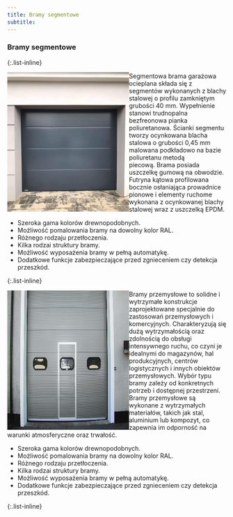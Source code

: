 ```yaml
---
title: Bramy segmentowe
subtitle:
---
```


<h3> Bramy segmentowe</h3> 
{:.list-inline}

<!-- <h5 class="title"> Natynkowe SK 45</h5> -->
<div class="article"> 
    <div class="left-pane">
        <img align="left" width="280" height="320" src="assets/img/offers/bramy/bramy_segmentowe.jpg">
    </div>
    <div class="right-pane content-text">
        <p>
Segmentowa brama garażowa ocieplana składa się z segmentów wykonanych z blachy
stalowej o profilu zamkniętym grubości 40 mm. Wypełnienie stanowi trudnopalna
bezfreonowa pianka poliuretanowa. Ścianki segmentu tworzy ocynkowana blacha stalowa
o grubości 0,45 mm malowana podkładowo na bazie poliuretanu metodą piecową. Brama
posiada uszczelkę gumową na obwodzie. Futryna kątowa profilowana bocznie osłaniająca
prowadnice pionowe i elementy ruchome wykonana z ocynkowanej blachy stalowej wraz z
uszczelką EPDM.
        </p>
        <p>
        <ul>
            <li>Szeroka gama kolorów drewnopodobnych.</li>
            <li>Możliwość pomalowania bramy na dowolny kolor RAL.</li>
            <li>Różnego rodzaju przetłoczenia.</li>
            <li>Kilka rodzai struktury bramy.</li>
            <li>Możliwość wyposażenia bramy w pełną automatykę.</li>
            <li>Dodatkowe funkcje zabezpieczające przed zgnieceniem czy detekcja przeszkód.</li>
        </ul>
        </p>
    </div>
</div>
{:.list-inline}

<!-- <h5 class="title"> Bramy przemysłowe</h5> -->
<div class="article"> 
    <div class="left-pane">
        <img align="left" width="280" height="320" src="assets/img/offers/bramy/bramy_przemyslowe.jpg">
    </div>
    <div class="right-pane content-text">
        <p>
Bramy przemysłowe to solidne i wytrzymałe konstrukcje zaprojektowane specjalnie do
zastosowań przemysłowych i komercyjnych. Charakteryzują się dużą wytrzymałością oraz
zdolnością do obsługi intensywnego ruchu, co czyni je idealnymi do magazynów, hal
produkcyjnych, centrów logistycznych i innych obiektów przemysłowych. Wybór typu
bramy zależy od konkretnych potrzeb i dostępnej przestrzeni. Bramy przemysłowe są
wykonane z wytrzymałych materiałów, takich jak stal, aluminium lub kompozyt, co
zapewnia im odporność na warunki atmosferyczne oraz trwałość.
        </p>
        <p>
        <ul>
            <li>Szeroka gama kolorów drewnopodobnych.</li>
            <li>Możliwość pomalowania bramy na dowolny kolor RAL.</li>
            <li>Różnego rodzaju przetłoczenia.</li>
            <li>Kilka rodzai struktury bramy.</li>
            <li>Możliwość wyposażenia bramy w pełną automatykę.</li>
            <li>Dodatkowe funkcje zabezpieczające przed zgnieceniem czy detekcja przeszkód.</li>
        </ul>
        </p>
    </div>
</div>
{:.list-inline}
